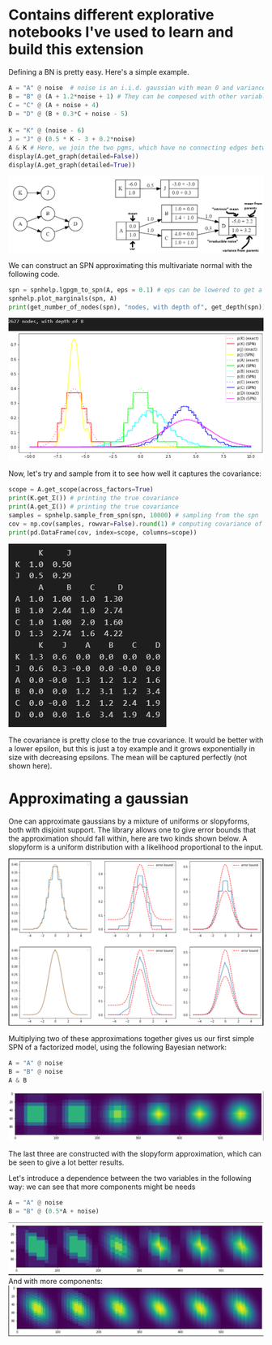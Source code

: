 # Contains different explorative notebooks I've used to learn and build this extension

Defining a BN is pretty easy. Here's a simple example. 

```python	
A = "A" @ noise  # noise is an i.i.d. gaussian with mean 0 and variance 1. The @ operator assigns a name to the variable.
B = "B" @ (A + 1.2*noise + 1) # They can be composed with other variables, and more noise can be added.
C = "C" @ (A + noise + 4)
D = "D" @ (B + 0.3*C + noise - 5)

K = "K" @ (noise - 6)
J = "J" @ (0.5 * K - 3 + 0.2*noise)
A & K # Here, we join the two pgms, which have no connecting edges between them.
display(A.get_graph(detailed=False))
display(A.get_graph(detailed=True))
```

![alt text](pgm%20graph.png)

We can construct an SPN approximating this multivariate normal with the following code.

```python
spn = spnhelp.lgpgm_to_spn(A, eps = 0.1) # eps can be lowered to get a better approximation
spnhelp.plot_marginals(spn, A)
print(get_number_of_nodes(spn), "nodes, with depth of", get_depth(spn))
```

![alt text](marginals.png)

Now, let's try and sample from it to see how well it captures the covariance:

```python	
scope = A.get_scope(across_factors=True)
print(K.get_Σ()) # printing the true covariance 
print(A.get_Σ()) # printing the true covariance
samples = spnhelp.sample_from_spn(spn, 10000) # sampling from the spn
cov = np.cov(samples, rowvar=False).round(1) # computing covariance of the samples
print(pd.DataFrame(cov, index=scope, columns=scope))
```

![alt text](covariance_sampled.png)

The covariance is pretty close to the true covariance. It would be better with a lower epsilon, but this is just a toy example and it grows exponentially in size with decreasing epsilons. The mean will be captured perfectly (not shown here).



# Approximating a gaussian

One can approximate gaussians by a mixture of uniforms or slopyforms, both with disjoint support. The library allows one to give error bounds that the approximation should fall within, here are two kinds shown below. A slopyform is a uniform distribution with a likelihood proportional to the input.

![alt text](approximation%20error%20bounds.png)

Multiplying two of these approximations together gives us our first simple SPN of a factorized model, using the following Bayesian network:
```python
A = "A" @ noise
B = "B" @ noise
A & B
```

![alt text](2d%20approximations.png)

The last three are constructed with the slopyform approximation, which can be seen to give a lot better results.

Let's introduce a dependence between the two variables in the following way: we can see that more components might be needs
```python
A = "A" @ noise
B = "B" @ (0.5*A + noise)
```

![alt text](2d%20approximations%2C%20dependent%20and%20bad.png)
And with more components:
![alt text](2d%20approximations%2C%20dependent%20and%20good.png)
